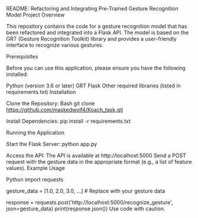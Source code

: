 README: Refactoring and Integrating Pre-Trained Gesture Recognition Model
Project Overview

This repository contains the code for a gesture recognition model that has been refactored and integrated into a Flask API. The model is based on the GRT (Gesture Recognition Toolkit) library and provides a user-friendly interface to recognize various gestures.

Prerequisites

Before you can use this application, please ensure you have the following installed:

Python (version 3.6 or later)
GRT
Flask
Other required libraries (listed in requirements.txt)
Installation

Clone the Repository:
Bash
git clone https://github.com/maskedwolf4/Koach_task.git   

Install Dependencies:
pip install -r requirements.txt

Running the Application

Start the Flask Server:
python app.py


Access the API:
The API is available at http://localhost:5000
Send a POST request with the gesture data in the appropriate format (e.g., a list of feature values).
Example Usage

Python
import requests

gesture_data = [1.0, 2.0, 3.0, ...]  # Replace with your gesture data

response = requests.post('http://localhost:5000/recognize_gesture', json=gesture_data)
print(response.json())
Use code with caution.








